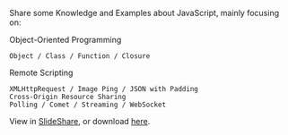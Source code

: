 Share some Knowledge and Examples about JavaScript, mainly focusing on:

Object-Oriented Programming

    Object / Class / Function / Closure

Remote Scripting

    XMLHttpRequest / Image Ping / JSON with Padding
    Cross-Origin Resource Sharing
    Polling / Comet / Streaming / WebSocket

View in [SlideShare](http://www.slideshare.net/auntyellow/javascript-objectoriented-programming-remote-scripting), or download [here](https://github.com/auntyellow/js/raw/master/JavaScript%20-%20Object-Oriented%20Programming%20%26%20Remote%20Scripting.ppt).
